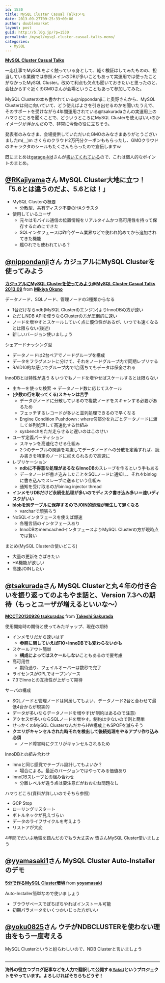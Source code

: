 ```yaml
---
id: 1530
title: MySQL Cluster Casual Talksメモ
date: 2013-09-27T09:25:33+00:00
author: doublemarket
layout: post
guid: http://b.l0g.jp/?p=1530
permalink: /mysql/mysql-cluster-casual-talks-memo/
categories:
  - MySQL
---
```


**<a href="http://atnd.org/events/42911" target="_blank">MySQL Cluster Casual Talks</a>**

一応仕事でMySQLをよく触っている身として、軽く検証はしてみたものの、担当している業務では参照メインのDBが多いこともあって実運用では使ったことがなかったMySQL Cluster。改めて利点も欠点も聞いておきたいと思ったのと、会社からすぐ近くのGMOさんが会場ということもあって参加してみた。

MySQL Clusterの本も書かれている@nippondanjiこと奥野さんから、MySQL Clusterは何に向いていて、どう使えばよさを引き出せるのかを聞いたうえで、そのサポートを受けながら4年間運用されている@tsakuradaさんの実運用上のハマりどころを聞くことで、どういうところにMySQL Clusterを使えばいいのかイメージが浮かんだので、非常に今後の役に立ちそう。

発表者のみなさま、会場提供していただいたGMOのみなさまありがとうございましたm(__)m さくらのクラウド2万円分クーポンももらったし、GMOクラウドのキャラクタのシールもたくさんもらったので宣伝しますｗ

既にまとめは<a href="http://twitter.com/76whizkidz" target="_blank">garage-kid</a>さんが<a href="http://d.hatena.ne.jp/garage-kid/20130926/mysqlclustercasualtalks" target="_blank">書いてくれている</a>ので、これは個人的なポイントのまとめ。

## <a href="http://twitter.com/RKajiyama" target="_blank">@RKajiyama</a>さん MySQL Cluster大地に立つ！「5.6とは違うのだよ、5.6とは！」

  * MySQL Clusterの概要 
      * 分散型、共有ディスク不要のHAクラスタ
  * 使用しているユーザ 
      * 元々はモバイル通信の位置情報をリアルタイムかつ高可用性を持って保存するためにできた
      * SQLインタフェースは昨今ゲーム業界などで使われ始めてから追加されてきた機能
      * 艦○れでも使われている？

## <a href="http://twitter.com/nippondanji" target="_blank">@nippondanji</a>さん カジュアルにMySQL Clusterを使ってみよう

<div style="margin-bottom:5px">
  <strong> <a href="https://www.slideshare.net/nippondanji/mcct" title="カジュアルにMySQL Clusterを使ってみよう@MySQL Cluster Casual Talks 2013.09" target="_blank">カジュアルにMySQL Clusterを使ってみよう@MySQL Cluster Casual Talks 2013.09</a> </strong> from <strong><a href="http://www.slideshare.net/nippondanji" target="_blank">Mikiya Okuno</a></strong>
</div>

データノード、SQLノード、管理ノードの3種類からなる

  * 1台だけならndb(MySQL Clusterのエンジン)よりInnoDBの方が速い
  * ただしNDB APIを使うならClusterの方が圧倒的に速い
  * ノードを増やすとスケールしていく点に優位性があるが、いつでも速くなるとは限らない(後述)
  * 新しいバージョン使いましょう

シェアードナッシング型

  * データノードは2台ペアでノードグループを構成
  * データをフラグメントに分けて、それをノードグループ内で同期レプリする
  * RAID10的な感じでグループ内で1台落ちてもデータは保全される

InnoDBとは特性が違う & いつでもノードを増やせばスケールするとは限らない

  * 主キーを使った検索 → データノード数に応じてスケール
  * **(少数の行を取ってくる)スキャンは苦手** 
      * データがノードに分散しているので複数ノードをスキャンする必要があるため
      * フェッチするレコードが多いと並列処理できるので早くなる
      * Engine Condition Pushdown : where句部分を丸ごとデータノードに渡して並列処理して高速化する仕組み
      * sysbenchをただ走らせると遅いのはこのせい
  * ユーザ定義パーティション 
      * スキャンを高速化させる仕組み
      * 2つのテーブルの関連を考慮してデータノードへの分散を定義すれば、読み書きを特定のノードに抑えられるので高速に
  * レプリケーション 
      * **ndbに不得意な処理があるならInnoDB**のスレーブを作るという手もある
      * データノードが書き込みしたことをSQLノードに通知し、それをbinlogに書き込んでスレーブに送るという仕組み
      * 通知を受け取るのがbinlog injector thread
  * **インメモリDBだけど永続化処理が多いのでディスク書き込み多い＝速いディスクがいい**
  * **blobを別テーブルに保存するのでJOIN的処理が発生して遅くなる** 
      * varcharで頑張ろう
  * NoSQLインタフェースを使えば爆速 
      * 各種言語のインタフェースあり
      * InnoDBのmemcachedインタフェースよりMySQL Clusterの方が現時点では賢い

まとめ(MySQL Clusterの使いどころ)

  * 大量の更新をさばきたい
  * HA機能が欲しい
  * 高速JOINしたい

## <a href="http://twitter.com/tsakurada" target="_blank">@tsakurada</a>さん MySQL Clusterと丸４年の付き合いを振り返ってのよもやま話と、Version 7.3への期待（もっとユーザが増えるといいな～）



<div style="margin-bottom: 5px;">
  <strong> <a title="MCCT20130926 tsakuradac" href="https://www.slideshare.net/TakeshiSakurada/mcct20130926-tsakuradac" target="_blank">MCCT20130926 tsakuradac</a> </strong> from <strong><a href="http://www.slideshare.net/TakeshiSakurada" target="_blank">Takeshi Sakurada</a></strong>
</div>

使用開始時の期待と使ってみたギャップ、現在の期待

  * インメモリだから速いはず 
      * **参照に関していえばFIO+InnoDBでも変わらないかも**
  * スケールアウト簡単 
      * **構成によってはスケールしない**こともあるので要考慮
  * 高可用性 
      * 期待通り、フェイルオーバーは数秒で完了
  * ライセンスがGPLでオープンソース
  * 7.3でInnoとの互換性が上がって期待

サーバの構成

  * SQLノードと管理ノードは同居してもよい、データノード2台と合わせて最低4台からが現実的
  * データが多いならデータノードを増やす(が制約はあるので注意)
  * アクセスが多いならSQLノードを増やす。制約は少ないので割と簡単
  * せっかくのMySQL ClusterなんだからHW構成上もSPOFを減らそう
  * **クエリがキャンセルされた時それを検出して後続処理をやるアプリ作り込み必須** 
      * ノード障害時にクエリがキャンセルされるため

InnoDBとの組み合わせ

  * Innoと同じ感覚でテーブル設計してもよいか？ 
      * 場合による。最近のバージョンではやってみる価値あり
  * InnoDBスレーブとの組み合わせ 
      * 分離レベルが違う点は要注意だがおおむね問題なし

ハマりどころ(資料が詳しいのでそちら参照)

  * GCP Stop
  * ローリングリスタート
  * ボトルネックが見えづらい
  * データのライフサイクルを考えよう
  * リストアが大変

4年間でだいぶ地雷を踏んだのでもう大丈夫ｗ 皆さんMySQL Cluster使いましょう

## <a href="http://twitter.com/yyamasaki1" target="_blank">@yyamasaki1</a>さん MySQL Cluster Auto-Installerのデモ

<div style="margin-bottom:5px">
  <strong> <a href="https://www.slideshare.net/yoyamasaki/5mysql-cluster" title="5分で作るMySQL Cluster環境" target="_blank">5分で作るMySQL Cluster環境</a> </strong> from <strong><a href="http://www.slideshare.net/yoyamasaki" target="_blank">yoyamasaki</a></strong>
</div>

Auto-Installer簡単なので使いましょう

  * ブラウザベースでぽちぽちやればインストール可能
  * 初期パラメータをいくつかいじった方がいい

## <a href="http://twitter.com/yoku0825" target="_blank">@yoku0825</a>さん ウチがNDBCLUSTERを使わない理由をもう一度考える

MySQL Clusterというと紛らわしいので、NDB Clusterと言いましょう<table border=0> 

</table> 

* * *

**海外の役立つブログ記事などを人力で翻訳して公開する[Yakst](https://yakst.com/ja)というプロジェクトをやっています。よろしければそちらもどうぞ！**
